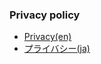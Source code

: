 ### Privacy policy
- [Privacy(en)](https://sentaroh.github.io/Documents/TinyPictureViewer3/TinyPictureViewer3_Privacy_EN.html)
- [プライバシー(ja)](https://sentaroh.github.io/Documents/TinyPictureViewer3/TinyPictureViewer3_Privacy_JA.html)
